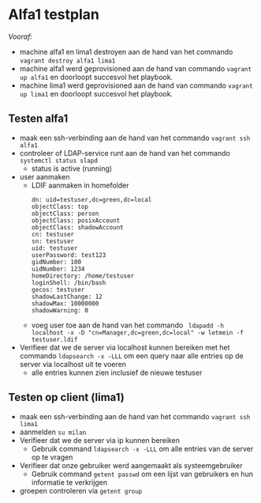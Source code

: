# Alfa1 testplan

*Vooraf:* 
- machine alfa1 en lima1 destroyen aan de hand van het commando `vagrant destroy alfa1 lima1`
- machine alfa1 werd geprovisioned aan de hand van commando `vagrant up alfa1` en doorloopt succesvol het playbook.
- machine lima1 werd geprovisioned aan de hand van commando `vagrant up lima1` en doorloopt succesvol het playbook.

## Testen alfa1
- maak een ssh-verbinding aan de hand van het commando `vagrant ssh alfa1`
- controleer of LDAP-service runt aan de hand van het commando `systemctl status slapd`
  - status is active (running) 
- user aanmaken
  - LDIF aanmaken in homefolder
    ```Define a person here
    dn: uid=testuser,dc=green,dc=local
    objectClass: top
    objectClass: person
    objectClass: posixAccount
    objectClass: shadowAccount
    cn: testuser
    sn: testuser
    uid: testuser
    userPassword: test123
    gidNumber: 100
    uidNumber: 1234
    homeDirectory: /home/testuser
    loginShell: /bin/bash
    gecos: testuser
    shadowLastChange: 12
    shadowMax: 10000000
    shadowWarning: 0
    ```
  - voeg user toe aan de hand van het commando ` ldapadd -h localhost -x -D "cn=Manager,dc=green,dc=local" -w letmein -f testuser.ldif`
- Verifieer dat we de server via localhost kunnen bereiken met het commando `ldapsearch -x -LLL` om een query naar alle entries op de server via localhost uit te voeren
  - alle entries kunnen zien inclusief de nieuwe testuser



## Testen op client (lima1)
- maak een ssh-verbinding aan de hand van het commando `vagrant ssh lima1`
- aanmelden `su milan`
- Verifieer dat we de server via ip kunnen bereiken
  - Gebruik command `ldapsearch -x -LLL` om alle entries van de server op te vragen
- Verifieer dat onze gebruiker werd aangemaakt als systeemgebruiker
  - Gebruik command `getent passwd` om een lijst van gebruikers en hun informatie te verkrijgen
- groepen controleren via `getent group`



